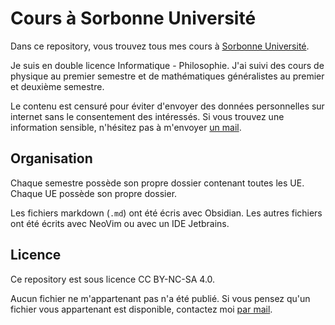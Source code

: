 # Cours à Sorbonne Université
Dans ce repository, vous trouvez tous mes cours à 
[Sorbonne Université](https://sorbonne-universite.fr).

Je suis en double licence Informatique - Philosophie.
J'ai suivi des cours de physique au premier semestre et de mathématiques généralistes au premier
et deuxième semestre.

Le contenu est censuré pour éviter d'envoyer des données personnelles sur internet sans le 
consentement des intéressés.
Si vous trouvez une information sensible, n'hésitez pas à m'envoyer 
[un mail](mailto:william@herges.fr).
## Organisation
Chaque semestre possède son propre dossier contenant toutes les UE.
Chaque UE possède son propre dossier.

Les fichiers markdown (`.md`) ont été écris avec Obsidian.
Les autres fichiers ont été écrits avec NeoVim ou avec un IDE Jetbrains.
## Licence
Ce repository est sous licence CC BY-NC-SA 4.0.

Aucun fichier ne m'appartenant pas n'a été publié. 
Si vous pensez qu'un fichier vous appartenant est disponible, contactez moi 
[par mail](mailto:william@herges.fr).
